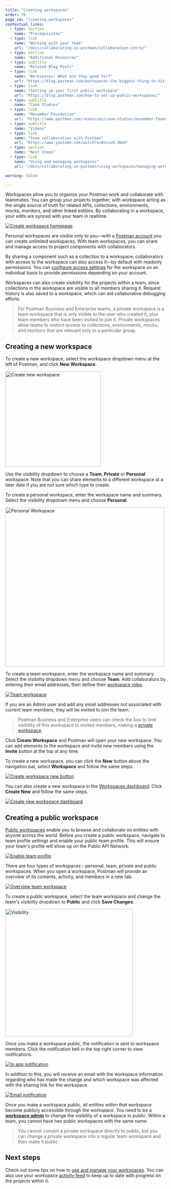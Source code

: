```yaml
---
title: "Creating workspaces"
order: 76
page_id: "creating_workspaces"
contextual_links:
  - type: section
    name: "Prerequisites"
  - type: link
    name: "Working with your team"
    url: "/docs/collaborating-in-postman/collaboration-intro/"
  - type: section
    name: "Additional Resources"
  - type: subtitle
    name: "Related Blog Posts"
  - type: link
    name: "Workspaces! What are they good for?"
    url: "https://blog.postman.com/workspaces-the-biggest-thing-to-hit-postman-this-month/"
  - type: link
    name: "Setting up your first public workspace"
    url: "https://blog.postman.com/how-to-set-up-public-workspaces/"
  - type: subtitle
    name: "Case Studies"
  - type: link
    name: "Movember Foundation"
    url: "https://www.postman.com/resources/case-studies/movember-foundation/"
  - type: subtitle
    name: "Videos"
  - type: link
    name: "Team collaboration with Postman"
    url: "https://www.youtube.com/watch?v=8tLvvQ-3Nx0"
  - type: section
    name: "Next Steps"
  - type: link
    name: "Using and managing workspaces"
    url: "/docs/collaborating-in-postman/using-workspaces/managing-workspaces/"

warning: false

---
```


Workspaces allow you to organize your Postman work and collaborate with teammates. You can group your projects together, with workspace acting as the single source of truth for related APIs, collections, environments, mocks, monitors, and other linked entities. By collaborating in a workspace, your edits are synced with your team in realtime.

[![Create workspace homepage](https://assets.postman.com/postman-docs/create-workspace-homepage.jpg)](https://assets.postman.com/postman-docs/create-workspace-homepage.jpg)

Personal workspaces are visible only to you—with a [Postman account](/docs/getting-started/postman-account/) you can create unlimited workspaces. With team workspaces, you can share and manage access to project components with collaborators.

By sharing a component such as a collection to a workspace, collaborators with access to the workspace can also access it—by default with readonly permissions. You can [configure access settings](/docs/collaborating-in-postman/roles-and-permissions/) for the workspace on an individual basis to provide permissions depending on your account.

Workspaces can also create visibility for the projects within a team, since collections in the workspace are visible to all members sharing it. Request history is also saved to a workspace, which can aid collaborative debugging efforts.

> For Postman Business and Enterprise teams, a private workspace is a team workspace that is only visible to the user who created it, plus team members who have been invited to join it. Private workspaces allow teams to restrict access to collections, environments, mocks, and monitors that are relevant only to a particular group.

## Creating a new workspace

To create a new workspace, select the workspace dropdown menu at the left of Postman, and click **New Workspace**.

<img alt="Create new workspace" src="https://assets.postman.com/postman-docs/default-create-new-workspace.jpg" width="300px"/>

Use the visibility dropdown to choose a __Team__, __Private__ or __Personal__ workspace. Note that you can share elements to a different workspace at a later date if you are not sure which type to create.

To create a personal workspace, enter the workspace name and summary. Select the visibility dropdown menu and choose __Personal__.

<img alt="Personal Workspace" src="https://assets.postman.com/postman-docs/create-personal-workspace.jpg" width="500px"/>

To create a team workspace, enter the workspace name and summary. Select the visibility dropdown menu and choose __Team__. Add collaborators by entering their email addresses, then define their [workspace roles](/docs/collaborating-in-postman/roles-and-permissions/#workspace-roles).

[![Team workspace](https://assets.postman.com/postman-docs/create-team-workspace.jpg)](https://assets.postman.com/postman-docs/create-team-workspace.jpg)

If you are an Admin user and add any email addresses not associated with current team members, they will be invited to join the team.

> Postman Business and Enterprise users can check the box to limit visibility of this workspace to invited members, making a [private workspace](/docs/collaborating-in-postman/using-workspaces/managing-workspaces/).

Click **Create Workspace** and Postman will open your new workspace. You can add elements to the workspace and invite new members using the __Invite__ button at the top at any time.

To create a new workspace, you can click the __New__ button above the navigation bar, select __Workspace__ and follow the same steps.

[![Create workspace new button](https://assets.postman.com/postman-docs/create-workspace-new-button-v8.jpg)](https://assets.postman.com/postman-docs/create-workspace-new-button-v8.jpg)

You can also create a new workspace in the [Workspaces dashboard](https://app.getpostman.com/dashboard). Click **Create New** and follow the same steps.

[![Create new workspace dashboard](https://assets.postman.com/postman-docs/create-new-workspace-dashboard.jpg)](https://assets.postman.com/postman-docs/create-new-workspace-dashboard.jpg)

## Creating a public workspace

[Public workspaces](https://blog.postman.com/public-workspaces-why-we-created-them-what-you-can-do/) enable you to browse and collaborate on entities with anyone across the world. Before you create a public workspace, navigate to team profile settings and enable your public team profile. This will ensure your team's profile will show up on the Public API Network.

[![Enable team profile](https://assets.postman.com/postman-docs/enable-team-profile.jpg)](https://assets.postman.com/postman-docs/enable-team-profile.jpg)

There are four types of workspaces - personal, team, private and public workspaces. When you open a workspace, Postman will provide an overview of its contents, activity, and members in a new tab.

[![Overview team workspace](https://assets.postman.com/postman-docs/overview-team-workspace.jpg)](https://assets.postman.com/postman-docs/overview-team-workspace.jpg)

To create a public workspace, select the team workspace and change the team's visibility dropdown to __Public__ and click __Save Changes__.

<img alt="Visibility" src="https://assets.postman.com/postman-docs/visibility-options.jpg" width="400px"/>

Once you make a workspace public, the notification is sent to workspace members. Click the notification bell in the top right corner to view notifications.

[![In app notification](https://assets.postman.com/postman-docs/visibility-app-notification.jpg)](https://assets.postman.com/postman-docs/visibility-app-notification.jpg)

In addition to this, you will receive an email with the workspace information regarding who has made the change and which workspace was affected with the sharing link for the workspace.

[![Email notification](https://assets.postman.com/postman-docs/email-notification-public-workspace-v2.jpg)](https://assets.postman.com/postman-docs/email-notification-public-workspace-v2.jpg)

Once you make a workspace public, all entities within that workspace become publicly accessible through the workspace. You need to be a [__workspace admin__](/docs/collaborating-in-postman/roles-and-permissions/#workspace-roles) to change the visibility of a workspace to public. Within a team, you cannot have two public workspaces with the same name.

> You cannot convert a private workspace directly to public, but you can change a private workspace into a regular team workspace and then make it public.

## Next steps

Check out some tips on how to [use and manage your workspaces](/docs/collaborating-in-postman/using-workspaces/managing-workspaces/). You can also use your workspace [activity feed](/docs/collaborating-in-postman/using-workspaces/changelog-and-restoring-collections/) to keep up to date with progress on the projects within it.
